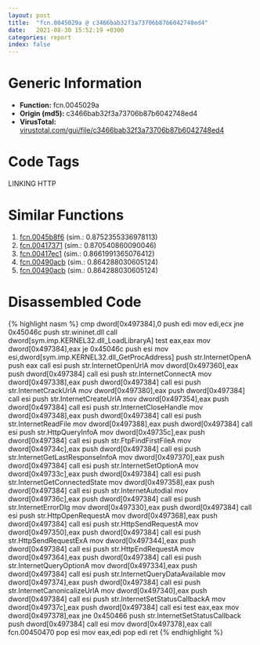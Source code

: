 ```yaml
---
layout: post
title:  "fcn.0045029a @ c3466bab32f3a73706b87b6042748ed4"
date:   2021-08-30 15:52:19 +0300
categories: report
index: false
---
```


# Generic Information
- **Function:** fcn.0045029a
- **Origin (md5):** c3466bab32f3a73706b87b6042748ed4
- **VirusTotal:** [virustotal.com/gui/file/c3466bab32f3a73706b87b6042748ed4][virustotal_ref]

# Code Tags
<span class="tag" id="LINKING">LINKING</span>
<span class="tag" id="HTTP">HTTP</span>


# Similar Functions

1. [fcn.0045b8f6][similar_1_ref] (sim.: 0.8752355336978113)
2. [fcn.00417371][similar_2_ref] (sim.: 0.870540860090046)
3. [fcn.00417ec1][similar_3_ref] (sim.: 0.8661991365076412)
4. [fcn.00490acb][similar_4_ref] (sim.: 0.864288030605124)
5. [fcn.00490acb][similar_5_ref] (sim.: 0.864288030605124)


# Disassembled Code

{% highlight nasm %}
cmp dword[0x497384],0
push edi
mov edi,ecx
jne 0x45046c
push str.wininet.dll
call dword[sym.imp.KERNEL32.dll_LoadLibraryA]
test eax,eax
mov dword[0x497384],eax
je 0x45046c
push esi
mov esi,dword[sym.imp.KERNEL32.dll_GetProcAddress]
push str.InternetOpenA
push eax
call esi
push str.InternetOpenUrlA
mov dword[0x497360],eax
push dword[0x497384]
call esi
push str.InternetConnectA
mov dword[0x497338],eax
push dword[0x497384]
call esi
push str.InternetCrackUrlA
mov dword[0x497380],eax
push dword[0x497384]
call esi
push str.InternetCreateUrlA
mov dword[0x497354],eax
push dword[0x497384]
call esi
push str.InternetCloseHandle
mov dword[0x497348],eax
push dword[0x497384]
call esi
push str.InternetReadFile
mov dword[0x497388],eax
push dword[0x497384]
call esi
push str.HttpQueryInfoA
mov dword[0x49735c],eax
push dword[0x497384]
call esi
push str.FtpFindFirstFileA
mov dword[0x49734c],eax
push dword[0x497384]
call esi
push str.InternetGetLastResponseInfoA
mov dword[0x497370],eax
push dword[0x497384]
call esi
push str.InternetSetOptionA
mov dword[0x49733c],eax
push dword[0x497384]
call esi
push str.InternetGetConnectedState
mov dword[0x497358],eax
push dword[0x497384]
call esi
push str.InternetAutodial
mov dword[0x49736c],eax
push dword[0x497384]
call esi
push str.InternetErrorDlg
mov dword[0x497330],eax
push dword[0x497384]
call esi
push str.HttpOpenRequestA
mov dword[0x497368],eax
push dword[0x497384]
call esi
push str.HttpSendRequestA
mov dword[0x497350],eax
push dword[0x497384]
call esi
push str.HttpSendRequestExA
mov dword[0x497344],eax
push dword[0x497384]
call esi
push str.HttpEndRequestA
mov dword[0x497364],eax
push dword[0x497384]
call esi
push str.InternetQueryOptionA
mov dword[0x497334],eax
push dword[0x497384]
call esi
push str.InternetQueryDataAvailable
mov dword[0x497374],eax
push dword[0x497384]
call esi
push str.InternetCanonicalizeUrlA
mov dword[0x497340],eax
push dword[0x497384]
call esi
push str.InternetSetStatusCallbackA
mov dword[0x49737c],eax
push dword[0x497384]
call esi
test eax,eax
mov dword[0x497378],eax
jne 0x450466
push str.InternetSetStatusCallback
push dword[0x497384]
call esi
mov dword[0x497378],eax
call fcn.00450470
pop esi
mov eax,edi
pop edi
ret 
{% endhighlight %}


[similar_1_ref]: /report/fcn.0045b8f6@ab923633032c47ff6d9c40ed36a40b2b
[similar_2_ref]: /report/fcn.00417371@e16f74a2849182d98050864255e902f8
[similar_3_ref]: /report/fcn.00417ec1@20a93604f17ee6f3c2aa7b1f7a497fcf
[similar_4_ref]: /report/fcn.00490acb@4fe6510221c33bf023f6abed461fc13f
[similar_5_ref]: /report/fcn.00490acb@ec199daf84c7d2c754bb8d013dd4880e
[virustotal_ref]: https://www.virustotal.com/gui/file/c3466bab32f3a73706b87b6042748ed4